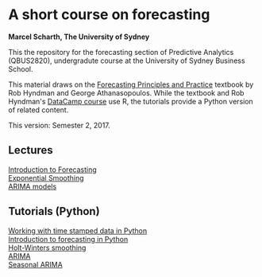 # A short course on forecasting
**Marcel Scharth, The University of Sydney**

This the repository for the forecasting section of Predictive Analytics (QBUS2820), undergradute course at the University of Sydney Business School. 

This material draws on the [Forecasting Principles and Practice](https://www.otexts.org/fpp) textbook by Rob Hyndman and George Athanasopoulos. While the textbook and Rob Hyndman's [DataCamp course](https://www.datacamp.com/courses/forecasting-using-r) use R, the tutorials provide a Python version of related content.  

This version: Semester 2, 2017.


## Lectures

[Introduction to Forecasting](https://github.com/mscharth/forecasting/blob/master/Lectures/QBUS2820-11.pdf)
<br/>[Exponential Smoothing](https://github.com/mscharth/forecasting/blob/master/Lectures/QBUS2820-12.pdf)
<br/>[ARIMA models](https://github.com/mscharth/forecasting/blob/master/Lectures/QBUS2820-13.pdf)

## Tutorials (Python)

[Working with time stamped data in Python](https://nbviewer.jupyter.org/github/mscharth/forecasting/blob/master/Tutorial07%20Time%20Stamped.ipynb)
<br/>[Introduction to forecasting in Python](https://nbviewer.jupyter.org/github/mscharth/Forecasting/blob/master/Tutorial11%20Forecasting.ipynb)
<br/>[Holt-Winters smoothing](https://nbviewer.jupyter.org/github/mscharth/Forecasting/blob/master/Tutorial12%20Holt%20Winters%20Smoothing.ipynb)
<br/>[ARIMA](https://nbviewer.jupyter.org/github/mscharth/Forecasting/blob/master/Tutorial13%20ARIMA.ipynb)
<br/>[Seasonal ARIMA](https://nbviewer.jupyter.org/github/mscharth/Forecasting/blob/master/Tutorial14%20Seasonal%20ARIMA.ipynb)





